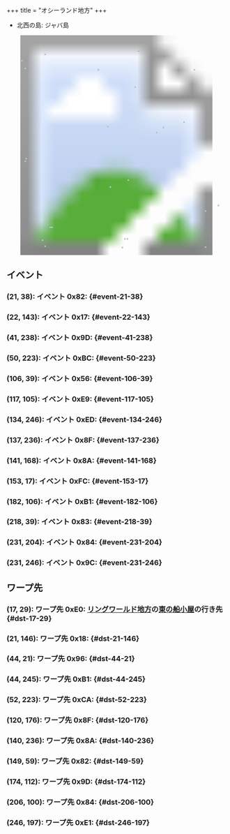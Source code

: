 +++
title = "オシーランド地方"
+++

* 北西の島: ジャバ島

<!-- SVG {{{ -->
<svg width="1536" height="1536" viewbox="0 0 2048 2048">
<defs>
<image id="svg-asset-bg" width="2048" height="2048" href="map-11.webp" />
<image id="svg-asset-event" width="16" height="16" href="icon-event.png" />
<image id="svg-asset-destination" width="16" height="16" href="icon-destination.png" />
</defs>
<use href="#svg-asset-bg" x="0" y="0"></use>
<a href="#event-22-143">
<use href="#svg-asset-event" x="176" y="1144"><title>(22, 143): イベント 0x17</title></use>
</a>
<a href="#event-21-38">
<use href="#svg-asset-event" x="168" y="304"><title>(21, 38): イベント 0x82</title></use>
</a>
<a href="#event-41-238">
<use href="#svg-asset-event" x="328" y="1904"><title>(41, 238): イベント 0x9D</title></use>
</a>
<a href="#event-50-223">
<use href="#svg-asset-event" x="400" y="1784"><title>(50, 223): イベント 0xBC</title></use>
</a>
<a href="#event-106-39">
<use href="#svg-asset-event" x="848" y="312"><title>(106, 39): イベント 0x56</title></use>
</a>
<a href="#event-117-105">
<use href="#svg-asset-event" x="936" y="840"><title>(117, 105): イベント 0xE9</title></use>
</a>
<a href="#event-134-246">
<use href="#svg-asset-event" x="1072" y="1968"><title>(134, 246): イベント 0xED</title></use>
</a>
<a href="#event-137-236">
<use href="#svg-asset-event" x="1096" y="1888"><title>(137, 236): イベント 0x8F</title></use>
</a>
<a href="#event-141-168">
<use href="#svg-asset-event" x="1128" y="1344"><title>(141, 168): イベント 0x8A</title></use>
</a>
<a href="#event-153-17">
<use href="#svg-asset-event" x="1224" y="136"><title>(153, 17): イベント 0xFC</title></use>
</a>
<a href="#event-182-106">
<use href="#svg-asset-event" x="1456" y="848"><title>(182, 106): イベント 0xB1</title></use>
</a>
<a href="#event-218-39">
<use href="#svg-asset-event" x="1744" y="312"><title>(218, 39): イベント 0x83</title></use>
</a>
<a href="#event-231-204">
<use href="#svg-asset-event" x="1848" y="1632"><title>(231, 204): イベント 0x84</title></use>
</a>
<a href="#event-231-246">
<use href="#svg-asset-event" x="1848" y="1968"><title>(231, 246): イベント 0x9C</title></use>
</a>
<a href="#dst-21-146">
<use href="#svg-asset-destination" x="168" y="1168"><title>(21, 146): ワープ先 0x18</title></use>
</a>
<a href="#dst-149-59">
<use href="#svg-asset-destination" x="1192" y="472"><title>(149, 59): ワープ先 0x82</title></use>
</a>
<a href="#dst-206-100">
<use href="#svg-asset-destination" x="1648" y="800"><title>(206, 100): ワープ先 0x84</title></use>
</a>
<a href="#dst-140-236">
<use href="#svg-asset-destination" x="1120" y="1888"><title>(140, 236): ワープ先 0x8A</title></use>
</a>
<a href="#dst-120-176">
<use href="#svg-asset-destination" x="960" y="1408"><title>(120, 176): ワープ先 0x8F</title></use>
</a>
<a href="#dst-44-21">
<use href="#svg-asset-destination" x="352" y="168"><title>(44, 21): ワープ先 0x96</title></use>
</a>
<a href="#dst-174-112">
<use href="#svg-asset-destination" x="1392" y="896"><title>(174, 112): ワープ先 0x9D</title></use>
</a>
<a href="#dst-44-245">
<use href="#svg-asset-destination" x="352" y="1960"><title>(44, 245): ワープ先 0xB1</title></use>
</a>
<a href="#dst-52-223">
<use href="#svg-asset-destination" x="416" y="1784"><title>(52, 223): ワープ先 0xCA</title></use>
</a>
<a href="#dst-17-29">
<use href="#svg-asset-destination" x="136" y="232"><title>(17, 29): ワープ先 0xE0: リングワールド地方の東の船小屋の行き先</title></use>
</a>
<a href="#dst-246-197">
<use href="#svg-asset-destination" x="1968" y="1576"><title>(246, 197): ワープ先 0xE1</title></use>
</a>
</svg>
<!-- }}} -->


## イベント

### (21, 38): イベント 0x82:  {#event-21-38}

### (22, 143): イベント 0x17:  {#event-22-143}

### (41, 238): イベント 0x9D:  {#event-41-238}

### (50, 223): イベント 0xBC:  {#event-50-223}

### (106, 39): イベント 0x56:  {#event-106-39}

### (117, 105): イベント 0xE9:  {#event-117-105}

### (134, 246): イベント 0xED:  {#event-134-246}

### (137, 236): イベント 0x8F:  {#event-137-236}

### (141, 168): イベント 0x8A:  {#event-141-168}

### (153, 17): イベント 0xFC:  {#event-153-17}

### (182, 106): イベント 0xB1:  {#event-182-106}

### (218, 39): イベント 0x83:  {#event-218-39}

### (231, 204): イベント 0x84:  {#event-231-204}

### (231, 246): イベント 0x9C:  {#event-231-246}


## ワープ先

### (17, 29): ワープ先 0xE0: [リングワールド地方](@/map/map-10/_index.md)の[東の船小屋](@/map/map-10/_index.md#event-234-135)の行き先 {#dst-17-29}

### (21, 146): ワープ先 0x18:  {#dst-21-146}

### (44, 21): ワープ先 0x96:  {#dst-44-21}

### (44, 245): ワープ先 0xB1:  {#dst-44-245}

### (52, 223): ワープ先 0xCA:  {#dst-52-223}

### (120, 176): ワープ先 0x8F:  {#dst-120-176}

### (140, 236): ワープ先 0x8A:  {#dst-140-236}

### (149, 59): ワープ先 0x82:  {#dst-149-59}

### (174, 112): ワープ先 0x9D:  {#dst-174-112}

### (206, 100): ワープ先 0x84:  {#dst-206-100}

### (246, 197): ワープ先 0xE1:  {#dst-246-197}


